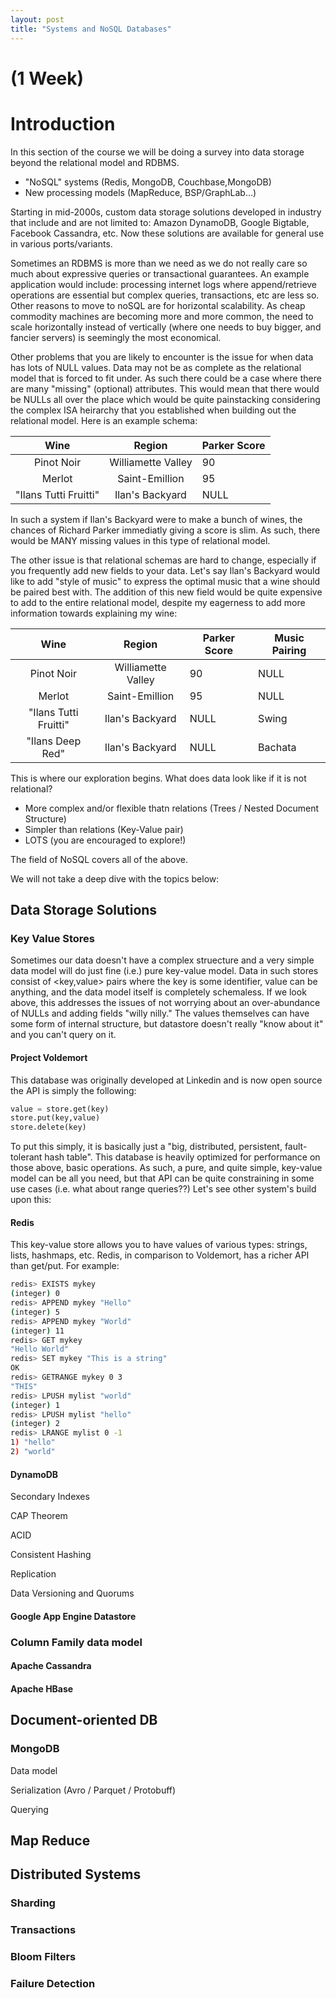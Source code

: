 ```yaml
---
layout: post
title: "Systems and NoSQL Databases"
---
```


# (1 Week)

# Introduction
In this section of the course we will be doing a survey into data storage beyond the relational model and RDBMS.

* "NoSQL" systems (Redis, MongoDB, Couchbase,MongoDB)
* New processing models (MapReduce, BSP/GraphLab…)

Starting in mid-2000s, custom data storage solutions developed in industry that include and are not limited to: Amazon DynamoDB, Google Bigtable, Facebook Cassandra, etc. Now these solutions are available for general use in various ports/variants. 

Sometimes an RDBMS is more than we need as we do not really care so much about expressive queries or
transactional guarantees. An example application would include: processing internet logs where  append/retrieve operations are essential but 
complex queries, transactions, etc are less so. Other reasons to move to noSQL are for horizontal scalability. As cheap commodity machines are becoming more and more common, the need to scale horizontally instead of vertically (where one needs to buy bigger, and fancier servers) is seemingly the most economical. 

Other problems that you are likely to encounter is the issue for when data has lots of NULL values. Data may not be as complete as the relational model that is forced to fit under. As such there could be a case where there are many "missing" (optional) attributes. This would mean that there would be NULLs all over the place which would be quite painstacking considering the complex ISA heirarchy that you established when building out the relational model. Here is an example schema: 

|          Wine         	|       Region       	| Parker Score 	|
|:---------------------:	|:------------------:	|--------------	|
|       Pinot Noir      	| Williamette Valley 	|      90       |
|         Merlot        	|   Saint-Emillion   	|      95       |
| "Ilans Tutti Fruitti" 	|   Ilan's Backyard  	|     NULL      |

In such a system if Ilan's Backyard were to make a bunch of wines, the chances of Richard Parker immediatly giving a score is slim. As such, there would be MANY missing values in this type of relational model. 


The other issue is that relational schemas are hard to change, especially if you frequently add new fields to your data. Let's say Ilan's Backyard would like to add "style of music" to express the optimal music that a wine should be paired best with. The addition of this new field would be quite expensive to add to the entire relational model, despite my eagerness to add more information towards explaining my wine:

|          Wine         	|       Region       	| Parker Score 	| Music Pairing 	|
|:---------------------:	|:------------------:	|--------------	|---------------	|
|       Pinot Noir      	| Williamette Valley 	| 90           	| NULL          	|
|         Merlot        	|   Saint-Emillion   	| 95           	| NULL          	|
| "Ilans Tutti Fruitti" 	|   Ilan's Backyard  	| NULL         	| Swing         	|
| "Ilans Deep Red"      	| Ilan's Backyard    	| NULL         	| Bachata       	|

This is where our exploration begins. What does data look like if it is not relational? 
* More complex and/or flexible thatn relations (Trees / Nested Document Structure)
* Simpler than relations (Key-Value pair)
* LOTS (you are encouraged to explore!)

The field of NoSQL covers all of the above. 

We will not take a deep dive with the topics below:


## Data Storage Solutions
### Key Value Stores
Sometimes our data doesn't have a complex struecture and a very simple data model will do just fine (i.e.) pure key-value model.
Data in such stores consist of <key,value> pairs where the key is some identifier, value can be anything, and the data model itself is completely schemaless. If we look above, this addresses the issues of not worrying about an over-abundance of NULLs and adding fields "willy nilly." The values themselves can have some form of internal structure, but datastore doesn't really "know about it" and you can't query on it. 
#### Project Voldemort
This database was originally developed at Linkedin and is now open source the API is simply the following:
```python
value = store.get(key)
store.put(key,value)
store.delete(key)
```
To put this simply, it is basically just a "big, distributed, persistent, fault-tolerant hash table". This database is heavily optimized for performance on those above, basic operations. As such, a pure, and quite simple, key-value model can be all you need, but that API can be quite constraining in some use cases (i.e. what about range queries??) Let's see other system's build upon this:
#### Redis
This key-value store allows you to have values of various types: strings, lists, hashmaps, etc. Redis, in comparison to Voldemort, has a richer API than get/put. For example:
```bash
redis> EXISTS mykey
(integer) 0
redis> APPEND mykey "Hello"
(integer) 5
redis> APPEND mykey "World"
(integer) 11
redis> GET mykey
"Hello World"
redis> SET mykey "This is a string"
OK
redis> GETRANGE mykey 0 3
"THIS"
redis> LPUSH mylist "world"
(integer) 1
redis> LPUSH mylist "hello"
(integer) 2
redis> LRANGE mylist 0 -1
1) "hello"
2) "world"
```
#### DynamoDB

Secondary Indexes

CAP Theorem

ACID

Consistent Hashing

Replication

Data Versioning and Quorums

#### Google App Engine Datastore

### Column Family data model
#### Apache Cassandra
#### Apache HBase

## Document-oriented DB
### MongoDB

Data model

Serialization (Avro / Parquet / Protobuff)

Querying

## Map Reduce

## Distributed Systems 
### Sharding
### Transactions
### Bloom Filters
### Failure Detection 
